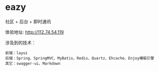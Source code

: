 eazy
===

社区 + 后台 + 即时通讯

体验地址: http://112.74.54.119

涉及到的技术：
    
    前端：layui
    后端：Spring、SpringMVC、MyBatis、Redis、Quartz、Ehcache、Enjoy模板引擎
    其它：swagger-ui、Markdown

    
    
    
